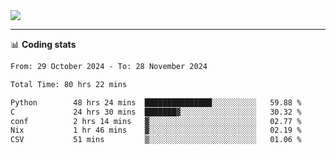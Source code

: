 <picture>
  <source
  srcset="https://github-readme-stats.vercel.app/api?username=sant0s12&show_icons=true&theme=dark"
  media="(prefers-color-scheme: dark)"
  />
  <source
  srcset="https://github-readme-stats.vercel.app/api?username=sant0s12&show_icons=true"
  media="(prefers-color-scheme: light)"
  />
  <img src="https://github-readme-stats.vercel.app/api?username=sant0s12&show_icons=true" />
</picture>

---

📊 **Coding stats**

<!--START_SECTION:waka-->

```txt
From: 29 October 2024 - To: 28 November 2024

Total Time: 80 hrs 22 mins

Python        48 hrs 24 mins  ███████████████░░░░░░░░░░   59.88 %
C             24 hrs 30 mins  ███████▓░░░░░░░░░░░░░░░░░   30.32 %
conf          2 hrs 14 mins   ▓░░░░░░░░░░░░░░░░░░░░░░░░   02.77 %
Nix           1 hr 46 mins    ▓░░░░░░░░░░░░░░░░░░░░░░░░   02.19 %
CSV           51 mins         ▒░░░░░░░░░░░░░░░░░░░░░░░░   01.06 %
```

<!--END_SECTION:waka-->
